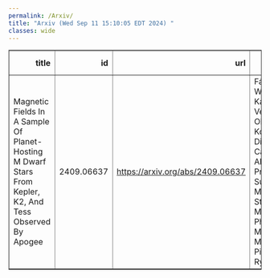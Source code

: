 ```yaml
---
permalink: /Arxiv/
title: "Arxiv (Wed Sep 11 15:10:05 EDT 2024) "
classes: wide
---
```

<table border="1" class="dataframe">
  <thead>
    <tr style="text-align: right;">
      <th>title</th>
      <th>id</th>
      <th>url</th>
      <th>authors</th>
      <th>Local Authors</th>
    </tr>
  </thead>
  <tbody>
    <tr>
      <td>Magnetic Fields In A Sample Of Planet-Hosting M Dwarf Stars From Kepler,   K2, And Tess Observed By Apogee</td>
      <td>2409.06637</td>
      <td><a href="https://arxiv.org/abs/2409.06637" target="_blank">https://arxiv.org/abs/2409.06637</a></td>
      <td>Fábio Wanderley, Katia Cunha, Verne Smith, Oleg Kochukhov, Diogo Souto, Carlos Allende Prieto, Suvrath Mahadevan, Steven Majewski, Philip Muirhead, Marc Pinsonneault, Ryan Terrien</td>
      <td>Marc Pinsonneault</td>
    </tr>
  </tbody>
</table>